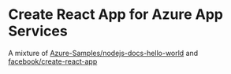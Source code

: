 # Create React App for Azure App Services

A mixture of [Azure-Samples/nodejs-docs-hello-world](https://github.com/Azure-Samples/nodejs-docs-hello-world) and [facebook/create-react-app](https://github.com/facebook/create-react-app)
